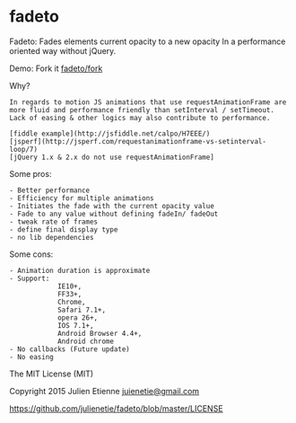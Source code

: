 fadeto
==

Fadeto: Fades elements current opacity to a new opacity In a performance oriented way without jQuery. 

Demo: Fork it
	[fadeto/fork](https://github.com/julienetie/fadeto/fork)

Why?

	In regards to motion JS animations that use requestAnimationFrame are more fluid and performance friendly than setInterval / setTimeout. Lack of easing & other logics may also contribute to performance.
	
	[fiddle example](http://jsfiddle.net/calpo/H7EEE/)
	[jsperf](http://jsperf.com/requestanimationframe-vs-setinterval-loop/7)
	[jQuery 1.x & 2.x do not use requestAnimationFrame]


Some pros:

	- Better performance
	- Efficiency for multiple animations
	- Initiates the fade with the current opacity value
	- Fade to any value without defining fadeIn/ fadeOut
	- tweak rate of frames
	- define final display type
	- no lib dependencies


Some cons:

	- Animation duration is approximate
	- Support: 
				IE10+, 
				FF33+, 
				Chrome, 
				Safari 7.1+, 
				opera 26+,
				IOS 7.1+,
				Android Browser 4.4+,
				Android chrome
	- No callbacks (Future update)
	- No easing 


The MIT License (MIT)

Copyright 2015 Julien Etienne juienetie@gmail.com

https://github.com/julienetie/fadeto/blob/master/LICENSE

